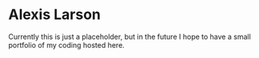 # Alexis Larson

Currently this is just a placeholder, but in the future I hope to have a small portfolio of my coding hosted here.